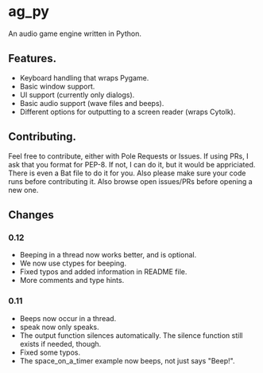 # ag_py

An audio game engine written in Python.

## Features.

* Keyboard handling that wraps Pygame.
* Basic window support.
* UI support (currently only dialogs).
* Basic audio support (wave files and beeps).
* Different options for outputting to a screen reader (wraps Cytolk).

## Contributing.

Feel free to contribute, either with Pole Requests or Issues. If using PRs, I ask that you format for PEP-8. If not, I can do it, but it would be appriciated. There is even a Bat file to do it for you. Also please make sure your code runs before contributing it. Also browse open issues/PRs before opening a new one.

## Changes

### 0.12

* Beeping in a thread now works better, and is optional.
* We now use ctypes for beeping.
* Fixed typos and added information in README file.
* More comments and type hints.

### 0.11

* Beeps now occur in a thread.
* speak now only speaks.
* The output function silences automatically. The silence function still exists if needed, though.
* Fixed some typos.
* The space_on_a_timer example now beeps, not just says "Beep!".
